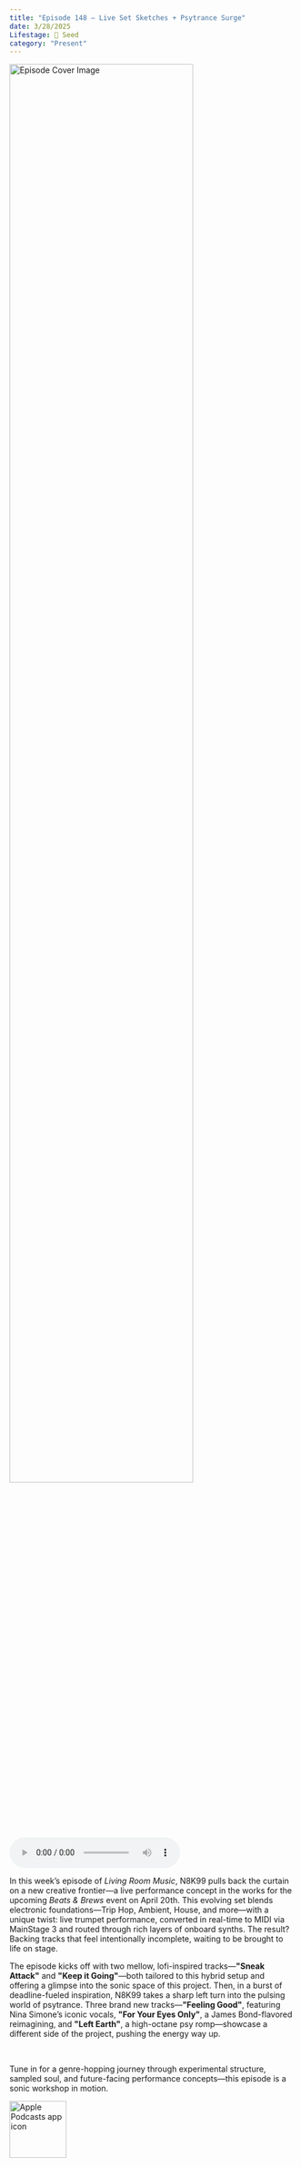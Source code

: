 ```yaml
---
title: "Episode 148 – Live Set Sketches + Psytrance Surge"
date: 3/28/2025
Lifestage: 🌱 Seed
category: "Present"
---
```

<img src="https://artwork.captivate.fm/45cadb22-4da6-4943-93d5-51d06df16960/ss-z8LUjRAnUcPoE93ULM5cO.jpg" alt="Episode Cover Image" width=80%/>
<audio controls>
  <source src="https://podcasts.captivate.fm/media/d55679d4-9849-40c1-b3bf-66b41895cd65/Episode-148.mp3" type="audio/mpeg">
  Your browser does not support the audio element.
</audio>

<p>In this week’s episode of <em>Living Room Music</em>, N8K99 pulls back the curtain on a new creative frontier—a live performance concept in the works for the upcoming <em>Beats &amp; Brews</em> event on April 20th. This evolving set blends electronic foundations—Trip Hop, Ambient, House, and more—with a unique twist: live trumpet performance, converted in real-time to MIDI via MainStage 3 and routed through rich layers of onboard synths. The result? Backing tracks that feel intentionally incomplete, waiting to be brought to life on stage.</p><p>The episode kicks off with two mellow, lofi-inspired tracks—<strong>"Sneak Attack"</strong> and <strong>"Keep it Going"</strong>—both tailored to this hybrid setup and offering a glimpse into the sonic space of this project. Then, in a burst of deadline-fueled inspiration, N8K99 takes a sharp left turn into the pulsing world of psytrance. Three brand new tracks—<strong>"Feeling Good"</strong>, featuring Nina Simone’s iconic vocals, <strong>"For Your Eyes Only"</strong>, a James Bond-flavored reimagining, and <strong>"Left Earth"</strong>, a high-octane psy romp—showcase a different side of the project, pushing the energy way up.</p><p><br></p><p>Tune in for a genre-hopping journey through experimental structure, sampled soul, and future-facing performance concepts—this episode is a sonic workshop in motion.</p>

<a href="https://podcasts.apple.com/us/podcast/living-room-music/id1608791560?tscg=30200&itsct=podcast_box_appicon&ls=1&mttnsubad=1608791560" style="display: inline-block;"><img src="https://toolbox.marketingtools.apple.com/api/v2/badges/app-icon-podcasts/standard/en-us" alt="Apple Podcasts app icon" style="width: 100px; height: 100px; vertical-align: middle; object-fit: contain;" /></a>
    